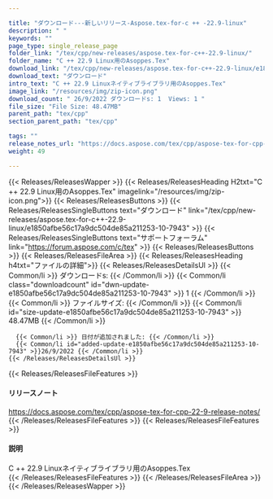 ```yaml
---

title: "ダウンロード---新しいリリース-Aspose.tex-for-c ++ -22.9-linux"
description: " "
keywords: ""
page_type: single_release_page
folder_link: "/tex/cpp/new-releases/aspose.tex-for-c++-22.9-linux/"
folder_name: "C ++ 22.9 Linux用のAsoppes.Tex"
download_link: "/tex/cpp/new-releases/aspose.tex-for-c++-22.9-linux/e1850afbe56c17a9dc504de85a211253-10-7943"
download_text: "ダウンロード"
intro_text: "C ++ 22.9 Linuxネイティブライブラリ用のAsoppes.Tex"
image_link: "/resources/img/zip-icon.png"
download_count: " 26/9/2022 ダウンロードs: 1  Views: 1 "
file_size: "File Size: 48.47MB"
parent_path: "tex/cpp"
section_parent_path: "tex/cpp"

tags: ""
release_notes_url: "https://docs.aspose.com/tex/cpp/aspose-tex-for-cpp-22-9-release-notes/"
weight: 49

---
```


{{< Releases/ReleasesWapper >}}
  {{< Releases/ReleasesHeading H2txt="C ++ 22.9 Linux用のAsoppes.Tex" imagelink="/resources/img/zip-icon.png">}}
  {{< Releases/ReleasesButtons >}}
    {{< Releases/ReleasesSingleButtons text="ダウンロード" link="/tex/cpp/new-releases/aspose.tex-for-c++-22.9-linux/e1850afbe56c17a9dc504de85a211253-10-7943" >}}
    {{< Releases/ReleasesSingleButtons text="サポートフォーラム" link="https://forum.aspose.com/c/tex" >}}
  {{< Releases/ReleasesButtons >}}
  {{< Releases/ReleasesFileArea >}}
    {{< Releases/ReleasesHeading h4txt="ファイルの詳細">}}
    {{< Releases/ReleasesDetailsUl >}}
      {{< Common/li >}} ダウンロードs: {{< /Common/li >}}
      {{< Common/li class="downloadcount" id="dwn-update-e1850afbe56c17a9dc504de85a211253-10-7943" >}} 1 {{< /Common/li >}}
      {{< Common/li >}} ファイルサイズ: {{< /Common/li >}}
      {{< Common/li id="size-update-e1850afbe56c17a9dc504de85a211253-10-7943" >}} 48.47MB {{< /Common/li >}}

      {{< Common/li >}} 日付が追加されました: {{< /Common/li >}}
      {{< Common/li id="added-update-e1850afbe56c17a9dc504de85a211253-10-7943" >}}26/9/2022 {{< /Common/li >}}
    {{< /Releases/ReleasesDetailsUl >}}

  {{< Releases/ReleasesFileFeatures >}}
      <h4>リリースノート</h4><div><a href='https://docs.aspose.com/tex/cpp/aspose-tex-for-cpp-22-9-release-notes/'>https://docs.aspose.com/tex/cpp/aspose-tex-for-cpp-22-9-release-notes/</a></div>
  {{< /Releases/ReleasesFileFeatures >}}
  {{< Releases/ReleasesFileFeatures >}}
      <h4>説明</h4><div class="HTMLDescription">C ++ 22.9 Linuxネイティブライブラリ用のAsoppes.Tex</div>
  {{< /Releases/ReleasesFileFeatures >}}
 {{< /Releases/ReleasesFileArea >}}
{{< /Releases/ReleasesWapper >}}


